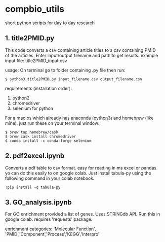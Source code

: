 # compbio_utils
short python scripts for day to day research

## 1. title2PMID.py
This code converts a csv containing article titles to a csv containing PMID of the articles.
Enter input/output filename and path to get results.
example input file: title2PMID_input.csv

usage:
On terminal go to folder containing .py file then run:

 `$ python3 title2PMID.py input_filename.csv output_filename.csv`

requirements (installation order):
1. python3
2. chromedriver
3. selenium for python

For a mac os which already has anaconda (python3) and homebrew (like mine), just run these on your terminal window:
 ```
 $ brew tap homebrew/cask
 $ brew cask install chromedriver
 $ conda install -c conda-forge selenium
```
## 2. pdf2excel.ipynb
Converts a pdf table to csv format. easy for reading in ms excel or pandas. 
yo can do this easily to on google colab. Just install tabula-py using the following command in your colab notebook.


`!pip install -q tabula-py`

## 3. GO_analysis.ipynb

For GO enrichment provided a list of genes. Uses STRINGdb API. Run this in google colab.
requires 'requests' package.

enrichment categories: 'Molecular Function', 'PMID','Component','Process','KEGG','Interpro'

